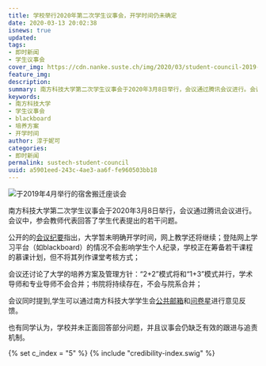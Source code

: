```yaml
---
title: 学校举行2020年第二次学生议事会，开学时间仍未确定
date: 2020-03-13 20:02:38
isnews: true
updated:
tags:
- 即时新闻
- 学生议事会
cover_img: https://cdn.nanke.suste.ch/img/2020/03/student-council-2019-04.jpg
feature_img:
description:
summary: 南方科技大学第二次学生议事会于2020年3月8日举行，会议通过腾讯会议进行。会议中，参会教师代表回答了学生代表提出的若干问题。
keywords:
- 南方科技大学
- 学生议事会
- blackboard
- 培养方案
- 开学时间
author: 淳于妮可
categories:
- 即时新闻
permalink: sustech-student-council
uuid: a5901eed-243c-4ae3-aa6f-fe960503bb18
---
```

![于2019年4月举行的宿舍搬迁座谈会](https://cdn.nanke.suste.ch/img/2020/03/student-council-2019-04.jpg)

南方科技大学第二次学生议事会于2020年3月8日举行，会议通过腾讯会议进行。会议中，参会教师代表回答了学生代表提出的若干问题。

公开的的[会议纪要](https://cdn.nanke.suste.ch/doc/nanke/2020/03/%E5%8D%97%E6%96%B9%E7%A7%91%E6%8A%80%E5%A4%A7%E5%AD%A6%E7%AC%AC%E4%BA%8C%E6%AC%A1%E5%AD%A6%E7%94%9F%E8%AE%AE%E4%BA%8B%E4%BC%9A%E4%BC%9A%E8%AE%AE%E7%BA%AA%E8%A6%81.pdf)指出，大学暂未明确开学时间，网上教学还将继续；登陆网上学习平台（如blackboard）的情况不会影响学生个人纪录，学校正在筹备若干课程的慕课计划，但不将其列作课堂考核方式；

会议还讨论了大学的培养方案及管理方针：“2+2”模式将和“1+3”模式并行，学术导师和专业导师不会合并；书院将持续存在，不会与院系合并；

会议同时提到,学生可以通过南方科技大学学生会[公共邮箱](mailto:sustcsu@mail.sustech.edu.cn)和[问卷星](https://wj.qq.com/s2/5086755/f393/)进行意见反馈。

也有同学认为，学校并未正面回答部分问题，并且议事会仍缺乏有效的跟进与追责机制。

{% set c_index = "5" %}
{% include "credibility-index.swig" %}
